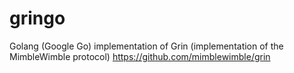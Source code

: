 # gringo
Golang (Google Go) implementation of Grin (implementation of the MimbleWimble protocol) https://github.com/mimblewimble/grin
